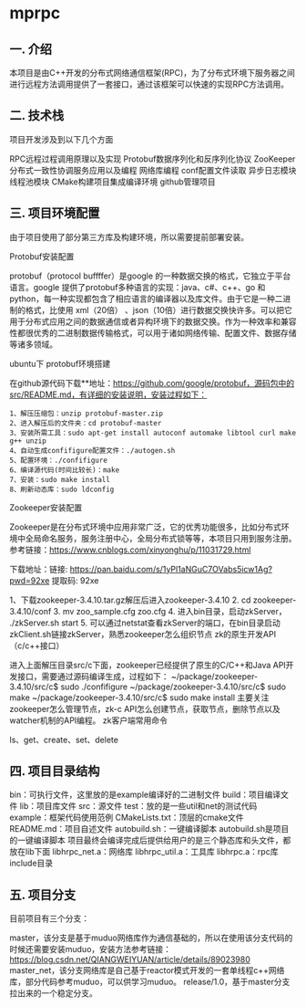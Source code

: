# mprpc
## 一. 介绍
本项目是由C++开发的分布式网络通信框架(RPC)，为了分布式环境下服务器之间进行远程方法调用提供了一套接口，通过该框架可以快速的实现RPC方法调用。

## 二. 技术栈
项目开发涉及到以下几个方面

RPC远程过程调用原理以及实现
Protobuf数据序列化和反序列化协议
ZooKeeper分布式一致性协调服务应用以及编程
网络库编程
conf配置文件读取
异步日志模块
线程池模块
CMake构建项目集成编译环境
github管理项目
## 三. 项目环境配置
由于项目使用了部分第三方库及构建环境，所以需要提前部署安装。

Protobuf安装配置

protobuf（protocol buffffer）是google 的一种数据交换的格式，它独立于平台语言。google 提供了protobuf多种语言的实现：java、c#、c++、go 和 python，每一种实现都包含了相应语言的编译器以及库文件。由于它是一种二进制的格式，比使用 xml（20倍） 、json（10倍）进行数据交换快许多。可以把它用于分布式应用之间的数据通信或者异构环境下的数据交换。作为一种效率和兼容性都很优秀的二进制数据传输格式，可以用于诸如网络传输、配置文件、数据存储等诸多领域。

ubuntu下 protobuf环境搭建

在github源代码下载**地址：https://github.com/google/protobuf，源码包中的src/README.md，有详细的安装说明，安装过程如下：
```
1、解压压缩包：unzip protobuf-master.zip
2、进入解压后的文件夹：cd protobuf-master
3、安装所需工具：sudo apt-get install autoconf automake libtool curl make g++ unzip
4、自动生成confifigure配置文件：./autogen.sh
5、配置环境：./confifigure 
6、编译源代码(时间比较长)：make
7、安装：sudo make install
8、刷新动态库：sudo ldconfig
```
Zookeeper安装配置

Zookeeper是在分布式环境中应用非常广泛，它的优秀功能很多，比如分布式环境中全局命名服务，服务注册中心，全局分布式锁等等，本项目只用到服务注册。参考链接：https://www.cnblogs.com/xinyonghu/p/11031729.html

下载地址：链接: https://pan.baidu.com/s/1yPl1aNGuC7OVabs5icw1Ag?pwd=92xe 提取码: 92xe

1、下载zookeeper-3.4.10.tar.gz解压后进入zookeeper-3.4.10
2. cd zookeeper-3.4.10/conf
3. mv zoo_sample.cfg zoo.cfg
4. 进入bin目录，启动zkServer， ./zkServer.sh start
5. 可以通过netstat查看zkServer的端口，在bin目录启动zkClient.sh链接zkServer，熟悉zookeeper怎么组织节点
zk的原生开发API（c/c++接口）

进入上面解压目录src/c下面，zookeeper已经提供了原生的C/C++和Java API开发接口，需要通过源码编译生成，过程如下：
~/package/zookeeper-3.4.10/src/c$ sudo ./confifigure
~/package/zookeeper-3.4.10/src/c$ sudo make
~/package/zookeeper-3.4.10/src/c$ sudo make install
主要关注zookeeper怎么管理节点，zk-c API怎么创建节点，获取节点，删除节点以及watcher机制的API编程。
zk客户端常用命令

ls、get、create、set、delete

## 四. 项目目录结构
bin：可执行文件，这里放的是example编译好的二进制文件
build：项目编译文件
lib：项目库文件
src：源文件
test：放的是一些util和net的测试代码
example：框架代码使用范例
CMakeLists.txt：顶层的cmake文件
README.md：项目自述文件
autobuild.sh：一键编译脚本
autobuild.sh是项目的一键编译脚本
项目最终会编译完成后提供给用户的是三个静态库和头文件，都放在lib下面
libhrpc_net.a：网络库
libhrpc_util.a：工具库
libhrpc.a：rpc库
include目录
## 五. 项目分支
目前项目有三个分支：

master，该分支是基于muduo网络库作为通信基础的，所以在使用该分支代码的时候还需要安装muduo，安装方法参考链接：
https://blog.csdn.net/QIANGWEIYUAN/article/details/89023980
master_net，该分支网络库是自己基于reactor模式开发的一套单线程c++网络库，部分代码参考muduo，可以供学习muduo。
release/1.0，基于master分支拉出来的一个稳定分支。
